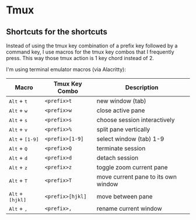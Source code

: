 # Tmux

## Shortcuts for the shortcuts

Instead of using the tmux key combination of a prefix key followed by a command
key, I use macros for the tmux key combos that I frequently press. This way
those tmux action is 1 key chord instead of 2.

I'm using terminal emulator macros (via Alacritty):

| Macro | Tmux Key Combo | Description |
|-------|-------------|-------------|
| <kbd>Alt</kbd> + <kbd>t</kbd> | `<prefix>t` | new window (tab) |
| <kbd>Alt</kbd> + <kbd>w</kbd> | `<prefix>w` | close active pane |
| <kbd>Alt</kbd> + <kbd>s</kbd> | `<prefix>s` | choose session interactively |
| <kbd>Alt</kbd> + <kbd>v</kbd> | `<prefix>%` | split pane vertically |
| <kbd>Alt</kbd> + <kbd>[1-9]</kbd> | `<prefix>[1-9]` | select window (tab) 1-9 |
| <kbd>Alt</kbd> + <kbd>Q</kbd> | `<prefix>Q` | terminate session |
| <kbd>Alt</kbd> + <kbd>d</kbd> | `<prefix>d` | detach session |
| <kbd>Alt</kbd> + <kbd>z</kbd> | `<prefix>z` | toggle zoom current pane |
| <kbd>Alt</kbd> + <kbd>T</kbd> | `<prefix>T` | move current pane to its own window |
| <kbd>Alt</kbd> + <kbd>[hjkl]</kbd> | `<prefix>[hjkl]` | move between pane |
| <kbd>Alt</kbd> + <kbd>,</kbd> | `<prefix>,` | rename current window |
